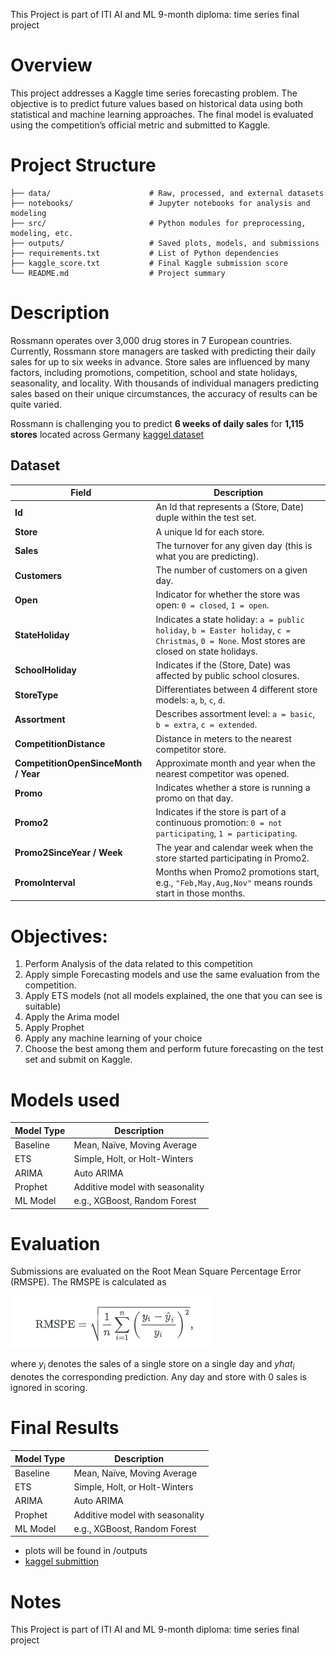 This Project is part of ITI AI and ML 9-month diploma: time series final project
# Overview
This project addresses a Kaggle time series forecasting problem. The objective is to predict future values based on historical data using both statistical and machine learning approaches. The final model is evaluated using the competition’s official metric and submitted to Kaggle.
# Project Structure
```.
├── data/                      # Raw, processed, and external datasets
├── notebooks/                 # Jupyter notebooks for analysis and modeling
├── src/                       # Python modules for preprocessing, modeling, etc.
├── outputs/                   # Saved plots, models, and submissions
├── requirements.txt           # List of Python dependencies
├── kaggle_score.txt           # Final Kaggle submission score
└── README.md                  # Project summary 
```


# Description
Rossmann operates over 3,000 drug stores in 7 European countries. Currently, Rossmann store managers are tasked with predicting their daily sales for up to six weeks in advance. Store sales are influenced by many factors, including promotions, competition, school and state holidays, seasonality, and locality. With thousands of individual managers predicting sales based on their unique circumstances, the accuracy of results can be quite varied.

Rossmann is challenging you to predict **6 weeks of daily sales** for **1,115 stores** located across Germany
[kaggel dataset](https://www.kaggle.com/competitions/rossmann-store-sales/data) 

## Dataset
| Field                        | Description |
|-----------------------------|-------------|
| **Id**                      | An Id that represents a (Store, Date) duple within the test set. |
| **Store**                   | A unique Id for each store. |
| **Sales**                   | The turnover for any given day (this is what you are predicting). |
| **Customers**               | The number of customers on a given day. |
| **Open**                    | Indicator for whether the store was open: `0 = closed`, `1 = open`. |
| **StateHoliday**            | Indicates a state holiday: `a = public holiday`, `b = Easter holiday`, `c = Christmas`, `0 = None`. Most stores are closed on state holidays. |
| **SchoolHoliday**           | Indicates if the (Store, Date) was affected by public school closures. |
| **StoreType**               | Differentiates between 4 different store models: `a`, `b`, `c`, `d`. |
| **Assortment**              | Describes assortment level: `a = basic`, `b = extra`, `c = extended`. |
| **CompetitionDistance**     | Distance in meters to the nearest competitor store. |
| **CompetitionOpenSinceMonth / Year** | Approximate month and year when the nearest competitor was opened. |
| **Promo**                   | Indicates whether a store is running a promo on that day. |
| **Promo2**                  | Indicates if the store is part of a continuous promotion: `0 = not participating`, `1 = participating`. |
| **Promo2SinceYear / Week**  | The year and calendar week when the store started participating in Promo2. |
| **PromoInterval**           | Months when Promo2 promotions start, e.g., `"Feb,May,Aug,Nov"` means rounds start in those months. |

# Objectives:

1. Perform Analysis of the data related to this competition
2. Apply simple Forecasting models and use the same evaluation from the competition.
3. Apply ETS models (not all models explained, the one that you can see is suitable)
4. Apply the Arima model
5. Apply Prophet
6. Apply any machine learning of your choice
7. Choose the best among them and perform future forecasting on the test set and submit on Kaggle.
   
# Models used
| Model Type | Description                     |
| ---------- | ------------------------------- |
| Baseline   | Mean, Naïve, Moving Average     |
| ETS        | Simple, Holt, or Holt-Winters   |
| ARIMA      | Auto ARIMA                      |
| Prophet    | Additive model with seasonality |
| ML Model   | e.g., XGBoost, Random Forest    |


# Evaluation
Submissions are evaluated on the Root Mean Square Percentage Error (RMSPE). The RMSPE is calculated as

![RMSPE](image.png)

where $y_i$ denotes the sales of a single store on a single day and $yhat_i$ denotes the corresponding prediction. Any day and store with 0 sales is ignored in scoring.

# Final Results
| Model Type | Description                     |
| ---------- | ------------------------------- |
| Baseline   | Mean, Naïve, Moving Average     |
| ETS        | Simple, Holt, or Holt-Winters   |
| ARIMA      | Auto ARIMA                      |
| Prophet    | Additive model with seasonality |
| ML Model   | e.g., XGBoost, Random Forest    |
- plots will be found in /outputs
- [kaggel submittion]()
# Notes
This Project is part of ITI AI and ML 9-month diploma: time series final project


